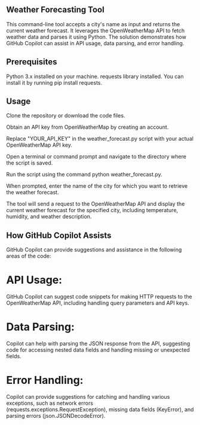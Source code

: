 ## Weather Forecasting Tool
This command-line tool accepts a city's name as input and returns the current weather forecast. It leverages the OpenWeatherMap API to fetch weather data and parses it using Python. The solution demonstrates how GitHub Copilot can assist in API usage, data parsing, and error handling.

## Prerequisites
Python 3.x installed on your machine.
requests library installed. You can install it by running pip install requests.
## Usage
Clone the repository or download the code files.

Obtain an API key from OpenWeatherMap by creating an account.

Replace "YOUR_API_KEY" in the weather_forecast.py script with your actual OpenWeatherMap API key.

Open a terminal or command prompt and navigate to the directory where the script is saved.

Run the script using the command python weather_forecast.py.

When prompted, enter the name of the city for which you want to retrieve the weather forecast.

The tool will send a request to the OpenWeatherMap API and display the current weather forecast for the specified city, including temperature, humidity, and weather description.

## How GitHub Copilot Assists
GitHub Copilot can provide suggestions and assistance in the following areas of the code:

# API Usage: 
GitHub Copilot can suggest code snippets for making HTTP requests to the OpenWeatherMap API, including handling query parameters and API keys.

# Data Parsing: 
Copilot can help with parsing the JSON response from the API, suggesting code for accessing nested data fields and handling missing or unexpected fields.

# Error Handling: 
Copilot can provide suggestions for catching and handling various exceptions, such as network errors (requests.exceptions.RequestException), missing data fields (KeyError), and parsing errors (json.JSONDecodeError).
